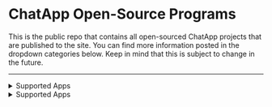 # ChatApp Open-Source Programs

This is the public repo that contains all open-sourced ChatApp projects that are published to the site. You can find more information posted in the dropdown categories below. Keep in mind that this is subject to change in the future.

<hr>

<details><summary>Supported Apps</summary>
   <p>
   
      <h2>The table below shows all ChatApp apps that are listed in this repo.</h2>
   
      | App | Support | Version | Repo |
      | --- | --- | --- | --- |
      | ChatApp | ✔️ | | Alpha 1.0 | N/A |
   
   </p>
</details>

<details><summary>Supported Apps</summary>
   <p>
      
      <h2>I highly recommend reading the license to avoid legal trouble.</h2>
      
      The license can be found <a href="https://github.com/ChatAppDevelopment/ChatApp/blob/main/LICENSE">here</a>.
   
   </p>
</details>
